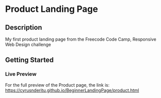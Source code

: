 # Product Landing Page

## Description

My first product landing page from the Freecode Code Camp, Responsive Web Design challenge

## Getting Started

### Live Preview

For the full preview of the Product page, the link is:
https://cyrusnderitu.github.io/BeginnerLandingPage/product.html



